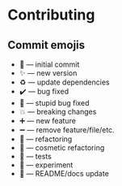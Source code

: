 # Contributing

## Commit emojis

* :hatching_chick: — initial commit
* :sparkles: — new version
* :recycle: — update dependencies
* :heavy_check_mark: — bug fixed
* :see_no_evil: — stupid bug fixed
* :boom: — breaking changes
* :heavy_plus_sign: — new feature
* :heavy_minus_sign: — remove feature/file/etc.
* :wrench: — refactoring
* :lipstick: — cosmetic refactoring
* :space_invader: — tests
* :microscope: — experiment
* :pencil: — README/docs update

